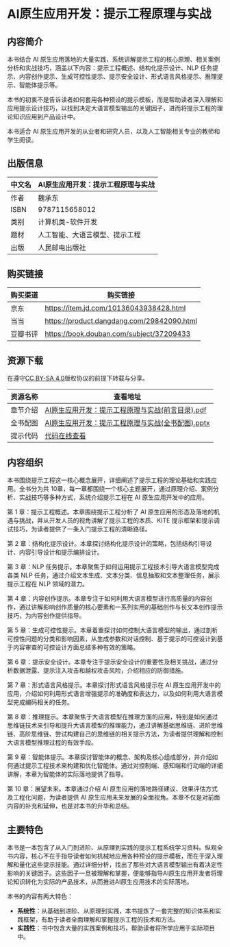# AI原生应用开发：提示工程原理与实战

## 内容简介

本书结合 AI 原生应用落地的大量实践，系统讲解提示工程的核心原理、相关案例分析和实战技巧，涵盖以下内容：提示工程概述、结构化提示设计、NLP 任务提示、内容创作提示、生成可控性提示、提示安全设计、形式语言风格提示、推理提示、智能体提示等。

本书的初衷不是告诉读者如何套用各种预设的提示模板，而是帮助读者深入理解和应用提示设计技巧，以找到决定大语言模型输出的关键因子，进而将提示工程的理论知识应用到产品设计中。

本书适合 AI 原生应用开发的从业者和研究人员，以及人工智能相关专业的教师和学生阅读。

## 出版信息

| 中文名 | AI原生应用开发：提示工程原理与实战 |
| ------ | ---------------------------------- |
| 作者   | 魏承东                             |
| ISBN   | 9787115658012                      |
| 类别   | 计算机类-软件开发                  |
| 题材   | 人工智能、大语言模型、提示工程     |
| 出版   | 人民邮电出版社                     |

## 购买链接

| 购买渠道 | 购买链接                                   |
| -------- | ------------------------------------------ |
| 京东     | https://item.jd.com/10136043938428.html    |
| 当当     | https://product.dangdang.com/29842090.html |
| 豆瓣书评 | https://book.douban.com/subject/37209433   |



## 资源下载

在遵守[CC BY-SA 4.0](https://creativecommons.org/licenses/by-sa/4.0/)版权协议的前提下转载与分享。

| 资源名称 | 查看地址                                                     |
| -------- | ------------------------------------------------------------ |
| 章节介绍 | [AI原生应用开发：提示工程原理与实战(前言目录).pdf](AI原生应用开发：提示工程原理与实战(前言目录).pdf) |
| 全书配图 | [AI原生应用开发：提示工程原理与实战(全书配图).pptx](AI原生应用开发：提示工程原理与实战(全书配图).pptx) |
| 提示代码 | [代码在线查看](代码)                                         |

## 内容组织

本书围绕提示工程这一核心概念展开，详细阐述了提示工程的理论基础和实践应用。全书分为共 10章，每一章都围绕一个核心主题展开，通过原理介绍、案例分析、实战技巧等多种方式，系统介绍提示工程在 AI 原生应用开发中的应用。

第 1 章：提示工程概述。本章围绕提示工程分析了 AI 原生应用的形态及落地的机遇与挑战，并从开发人员的视角讲解了提示工程的本质、KITE 提示框架和提示调试技巧，为读者提供了一条入门提示工程的清晰路径。

第 2 章：结构化提示设计。本章探讨结构化提示设计的策略，包括结构引导设计、内容引导设计和提示编排设计。

第 3 章：NLP 任务提示。本章聚焦于如何运用提示工程技术引导大语言模型完成各类 NLP 任务，通过介绍文本生成、文本分类、信息抽取和文本整理任务，展示提示工程在 NLP 领域的潜力。

第 4 章：内容创作提示。本章专注于如何利用大语言模型进行高质量的内容创作，通过讲解影响创作质量的核心要素和一系列实用的基础创作与长文本创作提示技巧，为内容创作提供指导。

第 5 章：生成可控性提示。本章着重探讨如何控制大语言模型的输出，通过剖析可控性问题的分类和影响因素，从生成参数和对话控制、基于提示的可控设计到基于内容审查的可控设计方面总结多种有效的策略。

第 6 章：提示安全设计。本章专注于提示安全设计的重要性及相关挑战，通过分析数据泄露、提示注入攻击和越权攻击风险，介绍相应的防御措施。

第 7 章：形式语言风格提示。本章探讨形式语言风格提示在 AI 原生应用开发中的应用，介绍如何利用形式语言增强提示的准确度和表达力，以及如何利用大语言模型完成编码相关的任务。

第 8 章：推理提示。本章聚焦于大语言模型在推理方面的应用，特别是如何通过思维链技术来引导和提升大语言模型的推理能力，通过讲解基础思维链、进阶思维链、高阶思维链、尝试构建自己的思维链的相关提示方法，为读者提供理解和控制大语言模型推理过程的有效手段。

第 9 章：智能体提示。本章探讨智能体的概念、架构及核心组成部分，并介绍如何通过提示工程技术来构建和优化智能体。通过对控制端、感知端和行动端的详细讲解，本章为智能体的实际落地提供了指导。

第 10 章：展望未来。本章通过介绍 AI 原生应用的落地路径建议、效果评估方式及工程化问题，为读者提供 AI 原生应用未来发展的全面视角。本章不仅是对前面内容的补充和延伸，也是对本书的升华和总结。

## 主要特色

本书是一本包含了从入门到进阶、从原理到实践的提示工程系统学习资料。纵观全书内容，核心不在于指导读者如何机械地应用各种预设的提示模板，而在于深入理解和量化这些提示技能。通过详细分析，找出了那些对大语言模型输出有着决定性影响的关键因子。这些因子一旦被理解和掌握，便能够指导AI原生应用开发者将理论知识转化为实际的产品技术，从而推进AI原生应用技术的实际落地。

本书的内容有两大特色：

- **系统性**：从基础到进阶、从原理到实践，本书提炼了一套完整的知识体系和实践框架，有助于读者全面理解和掌握提示工程的技术和方法。
- **实践性**：书中包含大量的实践案例和技巧，帮助读者将所学应用于实际项目中。

